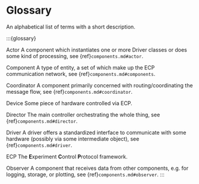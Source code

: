 # Glossary
An alphabetical list of terms with a short description.

:::{glossary}

Actor
    A component which instantiates one or more Driver classes or does some kind of processing, see {ref}`components.md#actor`.

Component
    A type of entity, a set of which make up the ECP communication network, see {ref}`components.md#components`.

Coordinator
    A component primarily concerned with routing/coordinating the message flow, see {ref}`components.md#coordinator`.

Device
    Some piece of hardware controlled via ECP.

Director
    The main controller orchestrating the whole thing, see {ref}`components.md#director`.

Driver
    A driver offers a standardized interface to communicate with some hardware (possibly via some intermediate object), see {ref}`components.md#driver`. 

ECP
    The **E**xperiment **C**ontrol **P**rotocol framework.

Observer
    A component that receives data from other components, e.g. for logging, storage, or plotting, see {ref}`components.md#observer`.
:::
